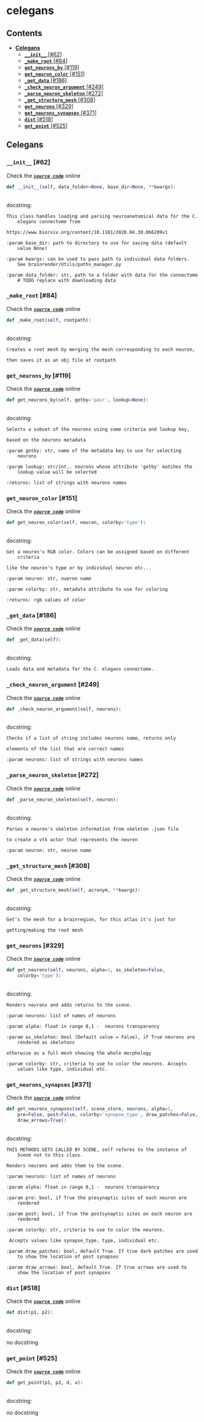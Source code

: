 # celegans

## Contents

* [**Celegans**](celegans.md#celegans)
  * [**`__init__`** \[\#62\]](celegans.md#__init__-62)
  * [**`_make_root`** \[\#84\]](celegans.md#_make_root-84)
  * [**`get_neurons_by`** \[\#119\]](celegans.md#get_neurons_by-119)
  * [**`get_neuron_color`** \[\#151\]](celegans.md#get_neuron_color-151)
  * [**`_get_data`** \[\#186\]](celegans.md#_get_data-186)
  * [**`_check_neuron_argument`** \[\#249\]](celegans.md#_check_neuron_argument-249)
  * [**`_parse_neuron_skeleton`** \[\#272\]](celegans.md#_parse_neuron_skeleton-272)
  * [**`_get_structure_mesh`** \[\#308\]](celegans.md#_get_structure_mesh-308)
  * [**`get_neurons`** \[\#329\]](celegans.md#get_neurons-329)
  * [**`get_neurons_synapses`** \[\#371\]](celegans.md#get_neurons_synapses-371)
  * [**`dist`** \[\#518\]](celegans.md#dist-518)
  * [**`get_point`** \[\#525\]](celegans.md#get_point-525)

## **Celegans**

### **`__init__`** \[\#62\]

Check the [_**`source code`**_](https://github.com/BrancoLab/BrainRender/tree/brainglobeintegration/blob/master/brainrender/atlases/celegans.py#L62) online

```python
def __init__(self, data_folder=None, base_dir=None, **kwargs):
```

   
docstring:

```text
This class handles loading and parsing neuroanatomical data for the C.
    elegans connectome from

https://www.biorxiv.org/content/10.1101/2020.04.30.066209v1

:param base_dir: path to directory to use for saving data (default
    value None)

:param kwargs: can be used to pass path to individual data folders.
    See brainrender/Utils/paths_manager.py

:param data_folder: str, path to a folder with data for the connectome
    # TODO replace with downloading data
```

### **`_make_root`** \[\#84\]

Check the [_**`source code`**_](https://github.com/BrancoLab/BrainRender/tree/brainglobeintegration/blob/master/brainrender/atlases/celegans.py#L84) online

```python
def _make_root(self, rootpath):
```

   
docstring:

```text
Creates a root mesh by merging the mesh corresponding to each neuron,

then saves it as an obj file at rootpath
```

### **`get_neurons_by`** \[\#119\]

Check the [_**`source code`**_](https://github.com/BrancoLab/BrainRender/tree/brainglobeintegration/blob/master/brainrender/atlases/celegans.py#L119) online

```python
def get_neurons_by(self, getby='pair', lookup=None):
```

   
docstring:

```text
Selects a subset of the neurons using some criteria and lookup key,

based on the neurons metadata

:param getby: str, name of the metadata key to use for selecting
    neurons

:param lookup: str/int.. neurons whose attribute 'getby' matches the
    lookup value will be selected

:returns: list of strings with neurons names
```

### **`get_neuron_color`** \[\#151\]

Check the [_**`source code`**_](https://github.com/BrancoLab/BrainRender/tree/brainglobeintegration/blob/master/brainrender/atlases/celegans.py#L151) online

```python
def get_neuron_color(self, neuron, colorby='type'):
```

   
docstring:

```text
Get a neuron's RGB color. Colors can be assigned based on different
    criteria

like the neuron's type or by individual neuron etc...

:param neuron: str, nueron name

:param colorby: str, metadata attribute to use for coloring

:returns: rgb values of color
```

### **`_get_data`** \[\#186\]

Check the [_**`source code`**_](https://github.com/BrancoLab/BrainRender/tree/brainglobeintegration/blob/master/brainrender/atlases/celegans.py#L186) online

```python
def _get_data(self):
```

   
docstring:

```text
Loads data and metadata for the C. elegans connectome.
```

### **`_check_neuron_argument`** \[\#249\]

Check the [_**`source code`**_](https://github.com/BrancoLab/BrainRender/tree/brainglobeintegration/blob/master/brainrender/atlases/celegans.py#L249) online

```python
def _check_neuron_argument(self, neurons):
```

   
docstring:

```text
Checks if a list of string includes neurons name, returns only

elements of the list that are correct names

:param neurons: list of strings with neurons names
```

### **`_parse_neuron_skeleton`** \[\#272\]

Check the [_**`source code`**_](https://github.com/BrancoLab/BrainRender/tree/brainglobeintegration/blob/master/brainrender/atlases/celegans.py#L272) online

```python
def _parse_neuron_skeleton(self, neuron):
```

   
docstring:

```text
Parses a neuron's skeleton information from skeleton .json file

to create a vtk actor that represents the neuron

:param neuron: str, neuron name
```

### **`_get_structure_mesh`** \[\#308\]

Check the [_**`source code`**_](https://github.com/BrancoLab/BrainRender/tree/brainglobeintegration/blob/master/brainrender/atlases/celegans.py#L308) online

```python
def _get_structure_mesh(self, acronym, **kwargs):
```

   
docstring:

```text
Get's the mesh for a brainregion, for this atlas it's just for

getting/making the root mesh
```

### **`get_neurons`** \[\#329\]

Check the [_**`source code`**_](https://github.com/BrancoLab/BrainRender/tree/brainglobeintegration/blob/master/brainrender/atlases/celegans.py#L329) online

```python
def get_neurons(self, neurons, alpha=1, as_skeleton=False,
    colorby='type'):
```

   
docstring:

```text
Renders neurons and adds returns to the scene.

:param neurons: list of names of neurons

:param alpha: float in range 0,1 -  neurons transparency

:param as_skeleton: bool (Default value = False), if True neurons are
    rendered as skeletons

otherwise as a full mesh showing the whole morphology

:param colorby: str, criteria to use to color the neurons. Accepts
    values like type, individual etc.
```

### **`get_neurons_synapses`** \[\#371\]

Check the [_**`source code`**_](https://github.com/BrancoLab/BrainRender/tree/brainglobeintegration/blob/master/brainrender/atlases/celegans.py#L371) online

```python
def get_neurons_synapses(self, scene_store, neurons, alpha=1,
    pre=False, post=False, colorby='synapse_type', draw_patches=False,
    draw_arrows=True):
```

   
docstring:

```text
THIS METHODS GETS CALLED BY SCENE, self referes to the instance of
    Scene not to this class.

Renders neurons and adds them to the scene.

:param neurons: list of names of neurons

:param alpha: float in range 0,1 -  neurons transparency

:param pre: bool, if True the presynaptic sites of each neuron are
    rendered

:param post: bool, if True the postsynaptic sites on each neuron are
    rendered

:param colorby: str, criteria to use to color the neurons.

 Accepts values like synapse_type, type, individual etc.

:param draw_patches: bool, default True. If true dark patches are used
    to show the location of post synapses

:param draw_arrows: bool, default True. If true arrows are used to
    show the location of post synapses
```

### **`dist`** \[\#518\]

Check the [_**`source code`**_](https://github.com/BrancoLab/BrainRender/tree/brainglobeintegration/blob/master/brainrender/atlases/celegans.py#L518) online

```python
def dist(p1, p2):
```

   
docstring:

no docstring

### **`get_point`** \[\#525\]

Check the [_**`source code`**_](https://github.com/BrancoLab/BrainRender/tree/brainglobeintegration/blob/master/brainrender/atlases/celegans.py#L525) online

```python
def get_point(p1, p2, d, u):
```

   
docstring:

no docstring


